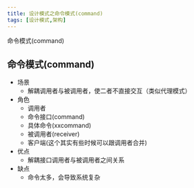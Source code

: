 ```yaml
---
title: 设计模式之命令模式(command)
tags: [设计模式,架构]
---
```


命令模式(command)
<!-- more -->

命令模式(command)
----
- 场景
  - 解耦调用者与被调用者，使二者不直接交互（类似代理模式）
- 角色
  - 调用者
  - 命令接口(command)
  - 具体命令(xxcommand)
  - 被调用者(receiver)
  - 客户端(这个其实有些时候可以跟调用者合并)
- 优点
  - 解耦接口调用者与被调用者之间关系
- 缺点
  - 命令太多，会导致系统复杂